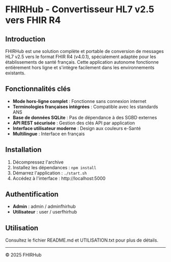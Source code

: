 # FHIRHub - Convertisseur HL7 v2.5 vers FHIR R4

## Introduction

FHIRHub est une solution complète et portable de conversion de messages HL7 v2.5 vers le format FHIR R4 (v4.0.1), spécialement adaptée pour les établissements de santé français. Cette application autonome fonctionne entièrement hors ligne et s'intègre facilement dans les environnements existants.

## Fonctionnalités clés

- **Mode hors-ligne complet** : Fonctionne sans connexion internet
- **Terminologies françaises intégrées** : Compatible avec les standards ANS
- **Base de données SQLite** : Pas de dépendance à des SGBD externes
- **API REST sécurisée** : Gestion des clés API par application
- **Interface utilisateur moderne** : Design aux couleurs e-Santé
- **Multilingue** : Interface en français

## Installation

1. Décompressez l'archive
2. Installez les dépendances : `npm install`
3. Démarrez l'application : `./start.sh`
4. Accédez à l'interface : http://localhost:5000

## Authentification

- **Admin** : admin / adminfhirhub
- **Utilisateur** : user / userfhirhub

## Utilisation

Consultez le fichier README.md et UTILISATION.txt pour plus de détails.

---

© 2025 FHIRHub